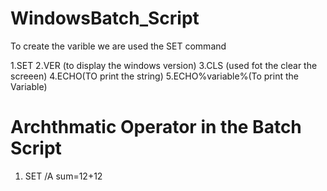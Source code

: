 # WindowsBatch_Script

To create the varible we are used the SET command

1.SET
2.VER (to display the windows version)
3.CLS (used fot the clear the screeen)
4.ECHO(TO print the string)
5.ECHO%variable%(To print the Variable)


# Archthmatic Operator in the Batch Script

1. SET /A sum=12+12